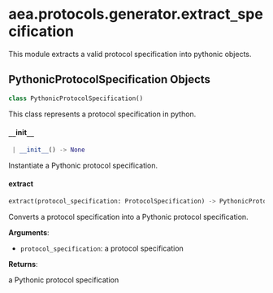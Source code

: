 <a name="aea.protocols.generator.extract_specification"></a>
# aea.protocols.generator.extract`_`specification

This module extracts a valid protocol specification into pythonic objects.

<a name="aea.protocols.generator.extract_specification.PythonicProtocolSpecification"></a>
## PythonicProtocolSpecification Objects

```python
class PythonicProtocolSpecification()
```

This class represents a protocol specification in python.

<a name="aea.protocols.generator.extract_specification.PythonicProtocolSpecification.__init__"></a>
#### `__`init`__`

```python
 | __init__() -> None
```

Instantiate a Pythonic protocol specification.

<a name="aea.protocols.generator.extract_specification.extract"></a>
#### extract

```python
extract(protocol_specification: ProtocolSpecification) -> PythonicProtocolSpecification
```

Converts a protocol specification into a Pythonic protocol specification.

**Arguments**:

- `protocol_specification`: a protocol specification

**Returns**:

a Pythonic protocol specification

